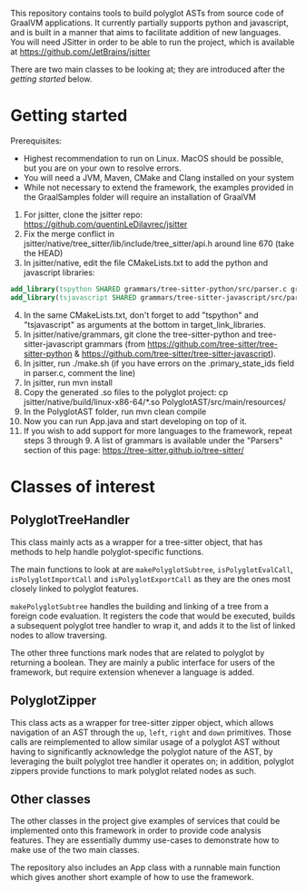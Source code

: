 This repository contains tools to build polyglot ASTs from source code of GraalVM applications. It currently partially supports python and javascript, and is built in a manner that aims to facilitate addition of new languages.  
You will need JSitter in order to be able to run the project, which is available at https://github.com/JetBrains/jsitter  

There are two main classes to be looking at; they are introduced after the _getting started_ below.

# Getting started

Prerequisites: 
- Highest recommendation to run on Linux. MacOS should be possible, but you are on your own to resolve errors.
- You will need a JVM, Maven, CMake and Clang installed on your system
- While not necessary to extend the framework, the examples provided in the GraalSamples folder will require an installation of GraalVM

1. For jsitter, clone the jsitter repo: https://github.com/quentinLeDilavrec/jsitter
2. Fix the merge conflict in jsitter/native/tree_sitter/lib/include/tree_sitter/api.h around line 670 (take the HEAD)
3. In jsitter/native, edit the file CMakeLists.txt to add the python and javascript libraries: 
```cmake
add_library(tspython SHARED grammars/tree-sitter-python/src/parser.c grammars/tree-sitter-python/src/scanner.cc)
add_library(tsjavascript SHARED grammars/tree-sitter-javascript/src/parser.c grammars/tree-sitter-javascript/src/scanner.c)
```
4. In the same CMakeLists.txt, don't forget to add "tspython" and "tsjavascript" as arguments at the bottom in target_link_libraries. 
5. In jsitter/native/grammars, git clone the tree-sitter-python and tree-sitter-javascript grammars (from https://github.com/tree-sitter/tree-sitter-python & https://github.com/tree-sitter/tree-sitter-javascript).
6. In jsitter, run ./make.sh (if you have errors on the .primary_state_ids field in parser.c, comment the line)
7. In jsitter, run mvn install
8. Copy the generated .so files to the polyglot project: cp jsitter/native/build/linux-x86-64/\*.so PolyglotAST/src/main/resources/
9. In the PolyglotAST folder, run mvn clean compile
10. Now you can run App.java and start developing on top of it.
11. If you wish to add support for more languages to the framework, repeat steps 3 through 9. A list of grammars is available under the "Parsers" section of this page: https://tree-sitter.github.io/tree-sitter/

# Classes of interest

## PolyglotTreeHandler

This class mainly acts as a wrapper for a tree-sitter object, that has methods to help handle polyglot-specific functions. 

The main functions to look at are `makePolyglotSubtree`, `isPolyglotEvalCall`, `isPolyglotImportCall` and `isPolyglotExportCall` as they are the ones most closely linked to polyglot features. 

`makePolyglotSubtree` handles the building and linking of a tree from a foreign code evaluation. It registers the code that would be executed, builds a subsequent polyglot tree handler to wrap it, and adds it to the list of linked nodes to allow traversing.

The other three functions mark nodes that are related to polyglot by returning a boolean. They are mainly a public interface for users of the framework, but require extension whenever a language is added.

## PolyglotZipper

This class acts as a wrapper for tree-sitter zipper object, which allows navigation of an AST through the `up`, `left`, `right` and `down` primitives. Those calls are reimplemented to allow similar usage of a polyglot AST without having to significantly acknowledge the polyglot nature of the AST, by leveraging the built polyglot tree handler it operates on; in addition, polyglot zippers provide functions to mark polyglot related nodes as such.

## Other classes

The other classes in the project give examples of services that could be implemented onto this framework in order to provide code analysis features. They are essentially dummy use-cases to demonstrate how to make use of the two main classes.

The repository also includes an App class with a runnable main function which gives another short example of how to use the framework.

